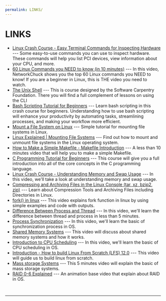 ```yaml
---
permalink: LINKS/
---
```


# LINKS

* [Linux Crash Course - Easy Terminal Commands for Inspecting Hardware](https://youtu.be/oGyJr-iUwt8?si=59V2boc0XfmlFekg) --- 
Some easy-to-use commands you can use to inspect hardware. 
These commands will help you list PCI devices, view information about your CPU, and more.
* [60 Linux Commands you NEED to know (in 10 minutes)](https://youtu.be/gd7BXuUQ91w?si=ap1KE2wyK6hHlkDb) ---
In this video, NetworkChuck shows you the top 60 Linux commands you NEED to know! If you are a beginner in Linux, this is THE video you need to watch.
* [The Unix Shell](https://swcarpentry.github.io/shell-novice/) ---
This is course designed by the Software Carpentry Foundation. There you will find a full complement of lessons on using the CLI
* [Bash Scripting Tutorial for Beginners](https://youtu.be/tK9Oc6AEnR4?si=PcOMSHLEHX26w1m4) ---
Learn bash scripting in this crash course for beginners. Understanding how to use bash scripting will enhance your productivity by automating tasks, streamlining processes, and making your workflow more efficient.
* [Mount a File System on Linux](https://www.linode.com/docs/guides/mount-file-system-on-linux/) ---
Simple tutorial for mounting file systems in Linux.
* [Linux Explained | Mounting File Systems](https://youtu.be/ssdFIWbVKZ4?si=Wz28GF3sS7SogyWo) ---
Find out how to mount and unmount file systems in the Linux operating system.
* [How to Make a Simple Makefile - Makefile Introduction](https://youtu.be/_r7i5X0rXJk?si=59ZY2OPUJiytjfiN) ---
A less than 10 minutes video that will help you to make a simple Makefile.
* [C Programming Tutorial for Beginners](https://youtu.be/KJgsSFOSQv0?si=UQyrUiSUdK1lZxi2) ---
This course will give you a full introduction into all of the core concepts in the C programming language.
* [Linux Crash Course - Understanding Memory and Swap Usage](https://youtu.be/XTMyJ5l0GLg?si=zlBlICzSFbkaNk7v) ---
In this video, we'll take a look at understanding memory and swap usage.
* [Compressing and Archiving Files in the Linux Console (tar, xz, bzip2, zip)](https://youtu.be/d4PAEbHcLVg?si=SHdGeOMHmq_dFFQh) ---
Learn about Compression Tools and Archiving Files including Directories in Linux.
* [fork() in linux](https://youtu.be/CaWgJIbwb-4?si=BahSgcOgoe0ph7Oz) ---
This video explains fork function in linux by using simple examples and code with outputs.
* [Difference Between Process and Thread](https://youtu.be/O3EyzlZxx3g?si=POmxQNTXZDWEtAc5) ---
In this video, we'll learn the difference between thread and process in less than 5 minutes.
* [Process Synchronization](https://youtu.be/ph2awKa8r5Y?si=ZXBeUdoeBUrisKj9) ---
In this video, we'll learn the basic of synchronization process in OS.
* [Shared Memory Systems](https://youtu.be/uHtzOFwgD74?si=KKiwuwVv53jez8Q0) ---
This video will discuss about shared memory systems and how it works.
* [Introduction to CPU Scheduling](https://youtu.be/EWkQl0n0w5M?si=EejciBhV9wZ4kh3o) ---
In this video, we'll learn the basic of CPU scheduling in OS.
* [Introduction - How to build Linux From Scratch (LFS) 12.0](https://youtu.be/685qdaX9YQc?si=R_3Jkg5Z30dv0RVm) ---
This video will guide us to build linux from scratch.
* [Mass storage Systems](https://youtu.be/KMETs6ONOoI?si=nYRXgQkZfBJj3WKF) ---
This 5 minutes video will explain the basic of mass storage systems.
* [RAID 0-6 Explained](https://youtu.be/uag1k3yvgQY?si=MgVkCxXhmkTD4FI5) ---
An animation base video that explain about RAID in OS.
<br>
<hr>

